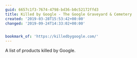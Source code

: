 ```yaml
---
guid: 6657c1f3-7674-4798-bd36-b0c52172ffd3
title: Killed by Google - The Google Graveyard & Cemetery
created: '2019-03-28T15:53:42+00:00'
changed: '2019-09-24T14:33:02+00:00'


bookmark_of: 'https://killedbygoogle.com/'
---
```


A list of products killed by Google. 
